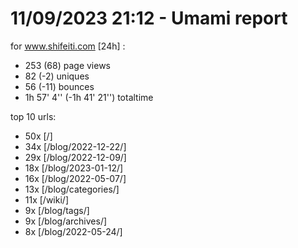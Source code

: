 # 11/09/2023 21:12 - Umami report
for www.shifeiti.com [24h] :

 - 253 (68) page views
 - 82 (-2) uniques
 - 56 (-11) bounces
 - 1h 57' 4'' (-1h 41' 21'') totaltime


top 10 urls:
 - 50x [/]
 - 34x [/blog/2022-12-22/]
 - 29x [/blog/2022-12-09/]
 - 18x [/blog/2023-01-12/]
 - 16x [/blog/2022-05-07/]
 - 13x [/blog/categories/]
 - 11x [/wiki/]
 - 9x [/blog/tags/]
 - 9x [/blog/archives/]
 - 8x [/blog/2022-05-24/]


